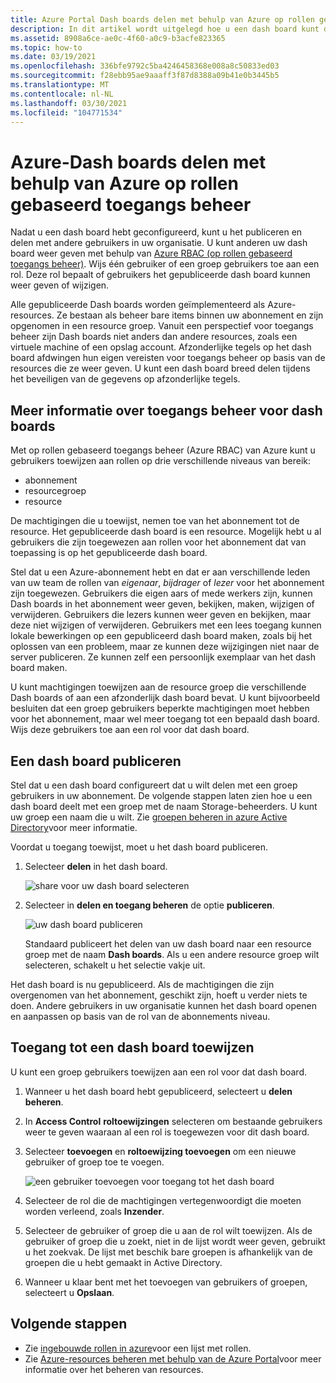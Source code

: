 ```yaml
---
title: Azure Portal Dash boards delen met behulp van Azure op rollen gebaseerd toegangs beheer
description: In dit artikel wordt uitgelegd hoe u een dash board kunt delen in de Azure Portal met behulp van Azure op rollen gebaseerd toegangs beheer.
ms.assetid: 8908a6ce-ae0c-4f60-a0c9-b3acfe823365
ms.topic: how-to
ms.date: 03/19/2021
ms.openlocfilehash: 336bfe9792c5ba4246458368e008a8c50833ed03
ms.sourcegitcommit: f28ebb95ae9aaaff3f87d8388a09b41e0b3445b5
ms.translationtype: MT
ms.contentlocale: nl-NL
ms.lasthandoff: 03/30/2021
ms.locfileid: "104771534"
---
```

# <a name="share-azure-dashboards-by-using-azure-role-based-access-control"></a>Azure-Dash boards delen met behulp van Azure op rollen gebaseerd toegangs beheer

Nadat u een dash board hebt geconfigureerd, kunt u het publiceren en delen met andere gebruikers in uw organisatie. U kunt anderen uw dash board weer geven met behulp van [Azure RBAC (op rollen gebaseerd toegangs beheer)](../role-based-access-control/role-assignments-portal.md). Wijs één gebruiker of een groep gebruikers toe aan een rol. Deze rol bepaalt of gebruikers het gepubliceerde dash board kunnen weer geven of wijzigen.

Alle gepubliceerde Dash boards worden geïmplementeerd als Azure-resources. Ze bestaan als beheer bare items binnen uw abonnement en zijn opgenomen in een resource groep. Vanuit een perspectief voor toegangs beheer zijn Dash boards niet anders dan andere resources, zoals een virtuele machine of een opslag account. Afzonderlijke tegels op het dash board afdwingen hun eigen vereisten voor toegangs beheer op basis van de resources die ze weer geven. U kunt een dash board breed delen tijdens het beveiligen van de gegevens op afzonderlijke tegels.

## <a name="understanding-access-control-for-dashboards"></a>Meer informatie over toegangs beheer voor dash boards

Met op rollen gebaseerd toegangs beheer (Azure RBAC) van Azure kunt u gebruikers toewijzen aan rollen op drie verschillende niveaus van bereik:

* abonnement
* resourcegroep
* resource

De machtigingen die u toewijst, nemen toe van het abonnement tot de resource. Het gepubliceerde dash board is een resource. Mogelijk hebt u al gebruikers die zijn toegewezen aan rollen voor het abonnement dat van toepassing is op het gepubliceerde dash board.

Stel dat u een Azure-abonnement hebt en dat er aan verschillende leden van uw team de rollen van *eigenaar*, *bijdrager* of *lezer* voor het abonnement zijn toegewezen. Gebruikers die eigen aars of mede werkers zijn, kunnen Dash boards in het abonnement weer geven, bekijken, maken, wijzigen of verwijderen. Gebruikers die lezers kunnen weer geven en bekijken, maar deze niet wijzigen of verwijderen. Gebruikers met een lees toegang kunnen lokale bewerkingen op een gepubliceerd dash board maken, zoals bij het oplossen van een probleem, maar ze kunnen deze wijzigingen niet naar de server publiceren. Ze kunnen zelf een persoonlijk exemplaar van het dash board maken.

U kunt machtigingen toewijzen aan de resource groep die verschillende Dash boards of aan een afzonderlijk dash board bevat. U kunt bijvoorbeeld besluiten dat een groep gebruikers beperkte machtigingen moet hebben voor het abonnement, maar wel meer toegang tot een bepaald dash board. Wijs deze gebruikers toe aan een rol voor dat dash board.

## <a name="publish-a-dashboard"></a>Een dash board publiceren

Stel dat u een dash board configureert dat u wilt delen met een groep gebruikers in uw abonnement. De volgende stappen laten zien hoe u een dash board deelt met een groep met de naam Storage-beheerders. U kunt uw groep een naam die u wilt. Zie [groepen beheren in azure Active Directory](../active-directory/fundamentals/active-directory-groups-create-azure-portal.md)voor meer informatie.

Voordat u toegang toewijst, moet u het dash board publiceren.

1. Selecteer **delen** in het dash board.

    ![share voor uw dash board selecteren](./media/azure-portal-dashboard-share-access/share-dashboard-for-access-control.png)

1. Selecteer in **delen en toegang beheren** de optie **publiceren**.

    ![uw dash board publiceren](./media/azure-portal-dashboard-share-access/publish-dashboard-for-access-control.png)

     Standaard publiceert het delen van uw dash board naar een resource groep met de naam **Dash boards**. Als u een andere resource groep wilt selecteren, schakelt u het selectie vakje uit.

Het dash board is nu gepubliceerd. Als de machtigingen die zijn overgenomen van het abonnement, geschikt zijn, hoeft u verder niets te doen. Andere gebruikers in uw organisatie kunnen het dash board openen en aanpassen op basis van de rol van de abonnements niveau.

## <a name="assign-access-to-a-dashboard"></a>Toegang tot een dash board toewijzen

U kunt een groep gebruikers toewijzen aan een rol voor dat dash board.

1. Wanneer u het dash board hebt gepubliceerd, selecteert u **delen beheren**.

1. In **Access Control** **roltoewijzingen** selecteren om bestaande gebruikers weer te geven waaraan al een rol is toegewezen voor dit dash board.

1. Selecteer **toevoegen** en **roltoewijzing toevoegen** om een nieuwe gebruiker of groep toe te voegen.

    ![een gebruiker toevoegen voor toegang tot het dash board](./media/azure-portal-dashboard-share-access/manage-users-existing-users.png)

1. Selecteer de rol die de machtigingen vertegenwoordigt die moeten worden verleend, zoals **Inzender**.

1. Selecteer de gebruiker of groep die u aan de rol wilt toewijzen. Als de gebruiker of groep die u zoekt, niet in de lijst wordt weer geven, gebruikt u het zoekvak. De lijst met beschik bare groepen is afhankelijk van de groepen die u hebt gemaakt in Active Directory.

1. Wanneer u klaar bent met het toevoegen van gebruikers of groepen, selecteert u **Opslaan**.

## <a name="next-steps"></a>Volgende stappen

* Zie [ingebouwde rollen in azure](../role-based-access-control/built-in-roles.md)voor een lijst met rollen.
* Zie [Azure-resources beheren met behulp van de Azure Portal](../azure-resource-manager/management/manage-resources-portal.md)voor meer informatie over het beheren van resources.